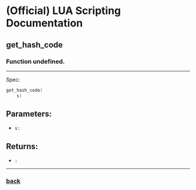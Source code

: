 
# (Official) LUA Scripting Documentation

## get_hash_code

### Function undefined.
___
Spec:
```lua
get_hash_code(
	s)
```
## Parameters:
- `s:` 

## Returns:
- `:` 

___
### [back](../other)
